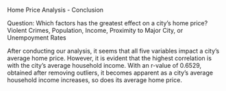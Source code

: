Home Price Analysis - Conclusion

Question: Which factors has the greatest effect on a city’s home price?
Violent Crimes, Population, Income, Proximity to Major City, or Unempoyment Rates

After conducting our analysis, it seems that all five variables impact a city’s average home price. However, it is evident that the highest correlation is with the city’s average household income. With an r-value of 0.6529, obtained after removing outliers, it becomes apparent as a city’s average household income increases, so does its average home price.
